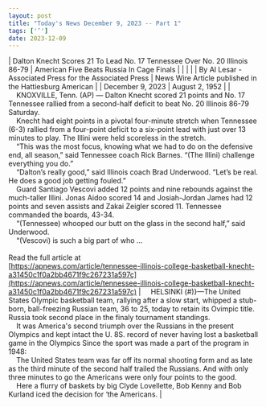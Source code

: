 ```yaml
---
layout: post
title: "Today's News December 9, 2023 -- Part 1"
tags: ['’']
date: 2023-12-09
---
```


| Dalton Knecht Scores 21 To Lead No. 17 Tennessee Over No. 20 Illinois 86-79 | American Five Beats Russia In Cage Finals |
|  |  |
| By Al Lesar - Associated Press for the Associated Press | News Wire Article published in the Hattiesburg American |
| December 9, 2023 | August 2, 1952 |
| &nbsp;&nbsp;&nbsp;&nbsp;KNOXVILLE, Tenn. (AP) — Dalton Knecht scored 21 points and No. 17 Tennessee rallied from a second-half deficit to beat No. 20 Illinois 86-79 Saturday.<br>&nbsp;&nbsp;&nbsp;&nbsp;Knecht had eight points in a pivotal four-minute stretch when Tennessee (6-3) rallied from a four-point deficit to a six-point lead with just over 13 minutes to play. The Illini were held scoreless in the stretch.<br>&nbsp;&nbsp;&nbsp;&nbsp;“This was the most focus, knowing what we had to do on the defensive end, all season,” said Tennessee coach Rick Barnes. “(The Illini) challenge everything you do.”<br>&nbsp;&nbsp;&nbsp;&nbsp;“Dalton’s really good,” said Illinois coach Brad Underwood. “Let’s be real. He does a good job getting fouled.”<br>&nbsp;&nbsp;&nbsp;&nbsp;Guard Santiago Vescovi added 12 points and nine rebounds against the much-taller Illini. Jonas Aidoo scored 14 and Josiah-Jordan James had 12 points and seven assists and Zakai Zeigler scored 11. Tennessee commanded the boards, 43-34.<br>&nbsp;&nbsp;&nbsp;&nbsp;“(Tennessee) whooped our butt on the glass in the second half,” said Underwood.<br>&nbsp;&nbsp;&nbsp;&nbsp;“(Vescovi) is such a big part of who  ...<br><br>Read the full article at<br>[https://apnews.com/article/tennessee-illinois-college-basketball-knecht-a31450c1f0a2bb4671f9c267231a597c](https://apnews.com/article/tennessee-illinois-college-basketball-knecht-a31450c1f0a2bb4671f9c267231a597c) | &nbsp;&nbsp;&nbsp;&nbsp;HELSINKI (#)}—The United States Olympic basketball team, rallying after a slow start, whipped a stub- born, ball-freezing Russian team, 36 to 25, today to retain its Ovimpic title. Russia took second place in the finaly tournament standings.<br>&nbsp;&nbsp;&nbsp;&nbsp;It was America's second triumph over the Russians in the present Olympics and kept intact the U. 8S. record of never having lost a basketball game in the Olympics Since the sport was made a part of the program in 1948:<br>&nbsp;&nbsp;&nbsp;&nbsp;The United States team was far off its normal shooting form and as late as the third minute of the second half trailed the Russians.   And with only three minutes to go the Americans were only four points to the good.<br>&nbsp;&nbsp;&nbsp;&nbsp;Here a flurry of baskets by big Clyde Lovellette, Bob Kenny and Bob Kurland iced the decision for ‘the Americans.  |
